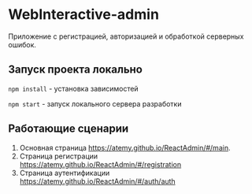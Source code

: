 # WebInteractive-admin
Приложение с регистрацией, авторизацией и обработкой серверных ошибок.

## Запуск проекта локально
`npm install` - установка зависимостей

`npm start` - запуск локального сервера разработки

## Работающие сценарии

1. Основная страница https://atemy.github.io/ReactAdmin/#/main.
2. Страница регистрации https://atemy.github.io/ReactAdmin/#/registration
3. Страница аутентификации https://atemy.github.io/ReactAdmin/#/auth/auth

